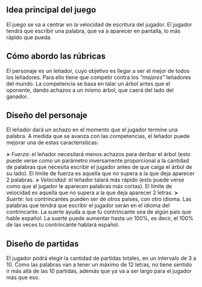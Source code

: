 ## Idea principal del juego

El juego se va a centrar en la velocidad de escritura del jugador. 
El jugador tendrá que escribir una palabra, que va a aparecer en pantalla, lo más rápido que pueda.


## Cómo abordo las rúbricas

El personaje es un leñador, cuyo objetivo es llegar a ser el mejor de todos los leñadores. Para ello tiene que competir contra los _"mejores"_ leñadores del mundo.
La competencia se basa en talar un árbol antes que el oponente, dando achazos a un mismo árbol, que caerá del lado del ganador.


## Diseño del personaje

El leñador dará un achazo en el momento que el jugador termine una palabra.
A medida que se avanza con las competencias, el leñador puede mejorar una de estas características:

**>** _Fuerza_: el leñador necesitará menos achazos para deribar el árbol (esto puede verse como un parámetro inversamente proporcional a la cantidad de palabras que necesita escribir el jugador antes de que caiga el árbol de su lado). El límite de fuerza es aquella que no supera a la que deja aparecer 2 palabras.
**>** _Velocidad_: el leñador talará más rápido (esto puede verse como que al jugador le aparecen palabras más cortas). El límite de velocidad es aquella que no supera a la que deja aparecer 2 letras.
**>** _Suerte_: los contrincantes pueden ser de otros países, con otro idioma. Las palabras que tendrá que escribir el jugador serán en el idioma del contrincante. La suerte ayuda a que tu contrincante sea de algún país que hable español. La suerte puede aumentar hasta un 100%, es decir, el 100% de las veces tu contrincante hablará español.


## Diseño de partidas

El jugador podrá elegir la cantidad de partidas totales, en un intervalo de 3 a 10. 
Como las palabras van a tener un máximo de 12 letras, no tiene sentido ir más allá de las 10 partidas, además que ya va a ser largo para el jugador más que eso.

